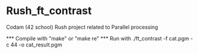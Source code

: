 # Rush_ft_contrast
Codam (42 school) Rush project related to Parallel processing

*** Compile with "make" or "make re"
*** Run with 
	./ft_contrast -f cat.pgm -c 44 -o cat_result.pgm
